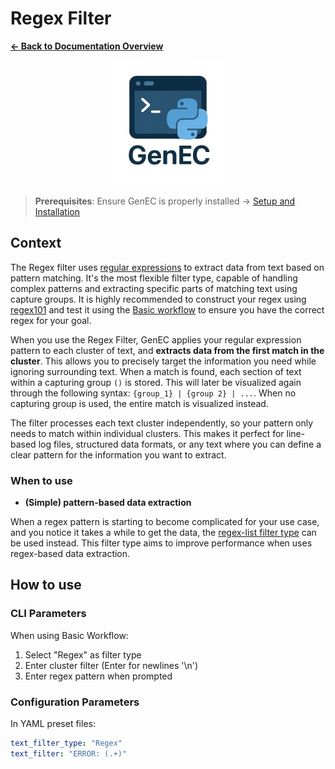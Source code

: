 # Regex Filter

**[← Back to Documentation Overview](../overview.md)**

<div align="center">
  <img src="../assets/logo/GenEC-logo-transparent.png" alt="GenEC Logo" width="200"/>
</div>

> **Prerequisites**: Ensure GenEC is properly installed → [Setup and Installation](../setup.md)

## Context

The Regex filter uses [regular expressions](https://en.wikipedia.org/wiki/Regular_expression) to extract data from text based on pattern matching. It's the most flexible filter type, capable of handling complex patterns and extracting specific parts of matching text using capture groups. It is highly recommended to construct your regex using [regex101](https://regex101.com/) and test it using the [Basic workflow](../workflows/basic.md) to ensure you have the correct regex for your goal.

When you use the Regex Filter, GenEC applies your regular expression pattern to each cluster of text, and **extracts data from the first match in the cluster**. This allows you to precisely target the information you need while ignoring surrounding text. When a match is found, each section of text within a capturing group `()` is stored. This will later be visualized again through the following syntax: `{group_1} | {group 2} | ...`. When no capturing group is used, the entire match is visualized instead.

The filter processes each text cluster independently, so your pattern only needs to match within individual clusters. This makes it perfect for line-based log files, structured data formats, or any text where you can define a clear pattern for the information you want to extract.

### When to use
- **(Simple) pattern-based data extraction**

When a regex pattern is starting to become complicated for your use case, and you notice it takes a while to get the data, the [regex-list filter type](regex-list.md) can be used instead. This filter type aims to improve performance when uses regex-based data extraction.

## How to use

### CLI Parameters
When using Basic Workflow:
1. Select "Regex" as filter type
2. Enter cluster filter (Enter for newlines '\n')
3. Enter regex pattern when prompted

### Configuration Parameters
In YAML preset files:
```yaml
text_filter_type: "Regex"
text_filter: "ERROR: (.+)"
```
